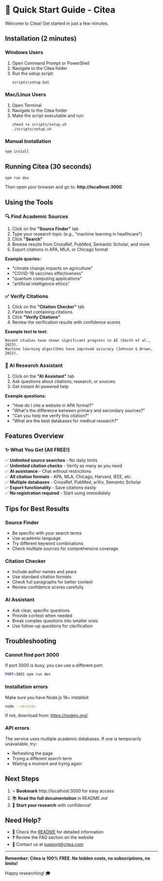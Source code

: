 # 🚀 Quick Start Guide - Citea

Welcome to Citea! Get started in just a few minutes.

## Installation (2 minutes)

### Windows Users

1. Open Command Prompt or PowerShell
2. Navigate to the Citea folder
3. Run the setup script:
   ```bash
   scripts\setup.bat
   ```

### Mac/Linux Users

1. Open Terminal
2. Navigate to the Citea folder
3. Make the script executable and run:
   ```bash
   chmod +x scripts/setup.sh
   ./scripts/setup.sh
   ```

### Manual Installation

```bash
npm install
```

## Running Citea (30 seconds)

```bash
npm run dev
```

Then open your browser and go to: **http://localhost:3000**

## Using the Tools

### 🔍 Find Academic Sources

1. Click on the **"Source Finder"** tab
2. Type your research topic (e.g., "machine learning in healthcare")
3. Click **"Search"**
4. Browse results from CrossRef, PubMed, Semantic Scholar, and more
5. Export citations in APA, MLA, or Chicago format

**Example queries:**
- "climate change impacts on agriculture"
- "COVID-19 vaccines effectiveness"
- "quantum computing applications"
- "artificial intelligence ethics"

### ✅ Verify Citations

1. Click on the **"Citation Checker"** tab
2. Paste text containing citations
3. Click **"Verify Citations"**
4. Review the verification results with confidence scores

**Example text to test:**
```
Recent studies have shown significant progress in AI (Smith et al., 2023). 
Machine learning algorithms have improved accuracy (Johnson & Brown, 2022).
```

### 💬 AI Research Assistant

1. Click on the **"AI Assistant"** tab
2. Ask questions about citations, research, or sources
3. Get instant AI-powered help

**Example questions:**
- "How do I cite a website in APA format?"
- "What's the difference between primary and secondary sources?"
- "Can you help me verify this citation?"
- "What are the best databases for medical research?"

## Features Overview

### ✨ What You Get (All FREE!)

✅ **Unlimited source searches** - No daily limits  
✅ **Unlimited citation checks** - Verify as many as you need  
✅ **AI assistance** - Chat without restrictions  
✅ **All citation formats** - APA, MLA, Chicago, Harvard, IEEE, etc.  
✅ **Multiple databases** - CrossRef, PubMed, arXiv, Semantic Scholar  
✅ **Export functionality** - Save citations easily  
✅ **No registration required** - Start using immediately  

## Tips for Best Results

### Source Finder
- Be specific with your search terms
- Use academic language
- Try different keyword combinations
- Check multiple sources for comprehensive coverage

### Citation Checker
- Include author names and years
- Use standard citation formats
- Check full paragraphs for better context
- Review confidence scores carefully

### AI Assistant
- Ask clear, specific questions
- Provide context when needed
- Break complex questions into smaller ones
- Use follow-up questions for clarification

## Troubleshooting

### Cannot find port 3000
If port 3000 is busy, you can use a different port:
```bash
PORT=3001 npm run dev
```

### Installation errors
Make sure you have Node.js 18+ installed:
```bash
node --version
```

If not, download from: https://nodejs.org/

### API errors
The service uses multiple academic databases. If one is temporarily unavailable, try:
- Refreshing the page
- Trying a different search term
- Waiting a moment and trying again

## Next Steps

1. ⭐ **Bookmark** http://localhost:3000 for easy access
2. 📚 **Read the full documentation** in README.md
3. 🎯 **Start your research** with confidence!

## Need Help?

- 📖 Check the [README](README.md) for detailed information
- ❓ Review the FAQ section on the website
- 📧 Contact us at support@citea.com

---

**Remember: Citea is 100% FREE. No hidden costs, no subscriptions, no limits!**

Happy researching! 🎓

